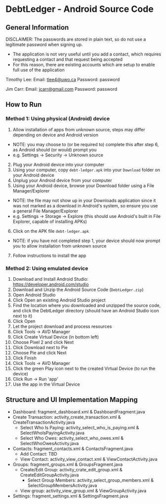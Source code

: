 # DebtLedger - Android Source Code

## General Information

DISCLAIMER: The passwords are stored in plain text, so do not use a legitimate password when signing up.

- The application is not very useful until you add a contact, which requires requesting a contact and that request being accepted
- For this reason, there are existing accounts which are setup to enable full use of the application

Timothy Lee:
Email: tlee4@uwo.ca
Password: password

Jim Carr:
Email: jcarr@gmail.com
Password: password

## How to Run

### Method 1: Using physical (Android) device

1. Allow installation of apps from unknown source, steps may differ depending on device and Android version
  - NOTE: you may choose to (or be required to) complete this after step 6, as Android should (or would) prompt you
  - e.g. Settings -> Security -> Unknown source
2. Plug your Android device into your computer
3. Using your computer, copy `debt-ledger.apk` into your `Download` folder on your Android device
4. Unplug your Android device from your computer
5. Using your Android device, browse your Download folder using a File Manager/Explorer
  - NOTE: the file may not show up in your Downloads application since it was not marked as a download in Android's system, so ensure you use a general File Manager/Explorer
  - e.g. Settings -> Storage -> Explore (this should use Android's built in File Explorer, capable of installing APKs)
6. Click on the APK file `debt-ledger.apk`
  - NOTE: if you have not completed step 1, your device should now prompt you to allow installation from unknown source
7. Follow instructions to install the app

### Method 2: Using emulated device

1. Download and Install Android Studio: https://developer.android.com/studio
2. Download and Unzip the Android Source Code (`DebtLedger.zip`)
3. Open Android Studio
4. Click Open an existing Android Studio project
5. Find the location where you downloaded and unzipped the source code, and click the DebtLedger directory (should have an Android Studio icon next to it)
6. Click Open
7. Let the project download and process resources
8. Click Tools -> AVD Manager
9. Click Create Virtual Device (in bottom left)
10. Choose Pixel 2 and click Next
11. Click Download next to Pie
12. Choose Pie and click Next
13. Click Finish
14. Click Tools -> AVD Manager
15. Click the green Play icon next to the created Virtual Device (to run the device)
16. Click Run -> Run 'app'
16. Use the app in the Virtual Device

## Structure and UI Implementation Mapping

- Dashboard: fragment_dashboard.xml & DashboardFragment.java
- Create Transaction: activity_create_transaction.xml & CreateTransactionActivity.java
  - Select Who Is Paying: activity_select_who_is_paying.xml & SelectWhoIsPayingActivity.java
  - Select Who Owes: activity_select_who_owes.xml & SelectWhoOwesActivity.java
- Contacts: fragment_contacts.xml & ContactsFragment.java
  - Add Contact: TBD
  - View Contact: activity_view_contact.xml & ViewContactActivity.java
- Groups: fragment_groups.xml & GroupsFragment.java
  - Create/Edit Group: activity_crate_edit_group.xml & CreateEditGroupActivity.java
    - Select Group Members: activity_select_group_members.xml & SelectGroupMembersActivity.java
  - View group: activity_view_group.xml & ViewGroupActivity.java
- Settings: fragment_settings.xml & SettingsFragment.java
